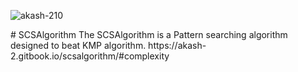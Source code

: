 <p align="left"> <img src="https://komarev.com/ghpvc/?username=akash-210&label=Profile%20views&color=0e75b6&style=flat" alt="akash-210" /> </p>
# SCSAlgorithm
The SCSAlgorithm is a Pattern searching algorithm designed to beat KMP algorithm.
https://akash-2.gitbook.io/scsalgorithm/#complexity
